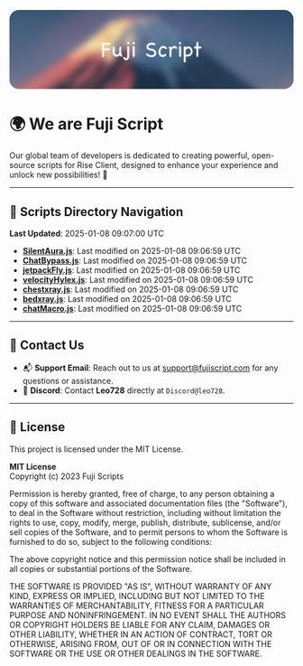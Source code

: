 ![Banner](.github/b.webp)

# 🌍 **We are Fuji Script**

Our global team of developers is dedicated to creating powerful, open-source scripts for Rise Client, designed to enhance your experience and unlock new possibilities! 🌟

---
<!-- SCRIPTS_NAVIGATION_START -->
## 📂 **Scripts Directory Navigation**

**Last Updated**: 2025-01-08 09:07:00 UTC

- **[SilentAura.js](scripts/SilentAura.js)**: Last modified on 2025-01-08 09:06:59 UTC
- **[ChatBypass.js](scripts/ChatBypass.js)**: Last modified on 2025-01-08 09:06:59 UTC
- **[jetpackFly.js](scripts/jetpackFly.js)**: Last modified on 2025-01-08 09:06:59 UTC
- **[velocityHylex.js](scripts/velocityHylex.js)**: Last modified on 2025-01-08 09:06:59 UTC
- **[chestxray.js](scripts/chestxray.js)**: Last modified on 2025-01-08 09:06:59 UTC
- **[bedxray.js](scripts/bedxray.js)**: Last modified on 2025-01-08 09:06:59 UTC
- **[chatMacro.js](scripts/chatMacro.js)**: Last modified on 2025-01-08 09:06:59 UTC

<!-- SCRIPTS_NAVIGATION_END -->

---

## 💬 **Contact Us**  
- 📬 **Support Email**: Reach out to us at [support@fujiscript.com](mailto:support@fujiscript.com) for any questions or assistance.  
- 💬 **Discord**: Contact **Leo728** directly at `Discord@leo728`.

---

## 📜 **License**

This project is licensed under the MIT License.  

**MIT License**  
Copyright (c) 2023 Fuji Scripts  

Permission is hereby granted, free of charge, to any person obtaining a copy of this software and associated documentation files (the "Software"), to deal in the Software without restriction, including without limitation the rights to use, copy, modify, merge, publish, distribute, sublicense, and/or sell copies of the Software, and to permit persons to whom the Software is furnished to do so, subject to the following conditions:  

The above copyright notice and this permission notice shall be included in all copies or substantial portions of the Software.  

THE SOFTWARE IS PROVIDED "AS IS", WITHOUT WARRANTY OF ANY KIND, EXPRESS OR IMPLIED, INCLUDING BUT NOT LIMITED TO THE WARRANTIES OF MERCHANTABILITY, FITNESS FOR A PARTICULAR PURPOSE AND NONINFRINGEMENT. IN NO EVENT SHALL THE AUTHORS OR COPYRIGHT HOLDERS BE LIABLE FOR ANY CLAIM, DAMAGES OR OTHER LIABILITY, WHETHER IN AN ACTION OF CONTRACT, TORT OR OTHERWISE, ARISING FROM, OUT OF OR IN CONNECTION WITH THE SOFTWARE OR THE USE OR OTHER DEALINGS IN THE SOFTWARE.  
